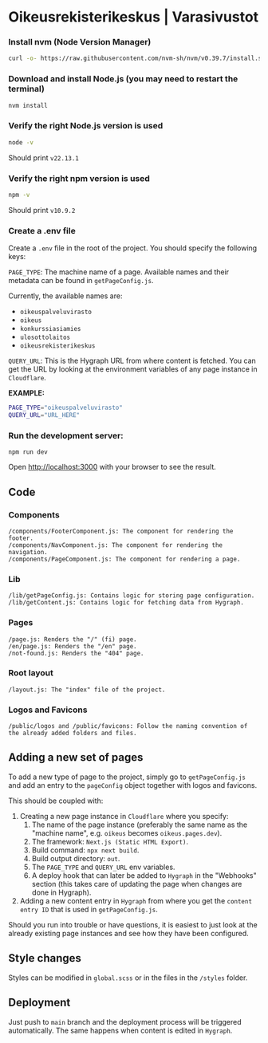 # Oikeusrekisterikeskus | Varasivustot

### Install nvm (Node Version Manager)
```bash
curl -o- https://raw.githubusercontent.com/nvm-sh/nvm/v0.39.7/install.sh | bash
```

### Download and install Node.js (you may need to restart the terminal)
```bash
nvm install
```

### Verify the right Node.js version is used
```bash
node -v
```
Should print `v22.13.1`

### Verify the right npm version is used
```bash
npm -v
```
Should print `v10.9.2`

### Create a .env file
Create a `.env` file in the root of the project. You should specify the following keys:

`PAGE_TYPE`: The machine name of a page. Available names and their metadata can be found in `getPageConfig.js`.

Currently, the available names are:
- `oikeuspalveluvirasto`
- `oikeus`
- `konkurssiasiamies`
- `ulosottolaitos`
- `oikeusrekisterikeskus`

`QUERY_URL`: This is the Hygraph URL from where content is fetched. You can get the URL by looking at the environment variables of any page instance in `Cloudflare`.

**EXAMPLE:**
```bash
PAGE_TYPE="oikeuspalveluvirasto"
QUERY_URL="URL_HERE"
```

### Run the development server:

```
npm run dev
```

Open [http://localhost:3000](http://localhost:3000) with your browser to see the result.

## Code

### Components
```
/components/FooterComponent.js: The component for rendering the footer.
/components/NavComponent.js: The component for rendering the navigation.
/components/PageComponent.js: The component for rendering a page.
```

### Lib
```
/lib/getPageConfig.js: Contains logic for storing page configuration.
/lib/getContent.js: Contains logic for fetching data from Hygraph.
```

### Pages
```
/page.js: Renders the "/" (fi) page.
/en/page.js: Renders the "/en" page.
/not-found.js: Renders the "404" page.
```

### Root layout
```
/layout.js: The "index" file of the project.
```

### Logos and Favicons
```
/public/logos and /public/favicons: Follow the naming convention of the already added folders and files.
```

## Adding a new set of pages
To add a new type of page to the project, simply go to `getPageConfig.js` and add an entry to the `pageConfig` object together with logos and favicons.

This should be coupled with:
1. Creating a new page instance in `Cloudflare` where you specify:
   1. The name of the page instance (preferably the same name as the "machine name", e.g. `oikeus` becomes `oikeus.pages.dev`).
   2. The framework: `Next.js (Static HTML Export)`.
   3. Build command: `npx next build`.
   4. Build output directory: `out`.
   5. The `PAGE_TYPE` and `QUERY_URL` env variables.
   6. A deploy hook that can later be added to `Hygraph` in the "Webhooks" section (this takes care of updating the page when changes are done in Hygraph).
2. Adding a new content entry in `Hygraph` from where you get the `content entry ID` that is used in `getPageConfig.js`.

Should you run into trouble or have questions, it is easiest to just look at the already existing page instances and see how they have been configured.

## Style changes
Styles can be modified in `global.scss` or in the files in the `/styles` folder.

## Deployment
Just push to `main` branch and the deployment process will be triggered automatically. The same happens when content is edited in `Hygraph`.

